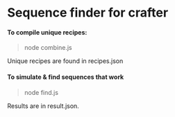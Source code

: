 # Sequence finder for crafter

#### To compile unique recipes:

> node combine.js

Unique recipes are found in recipes.json

#### To simulate & find sequences that work

> node find.js

Results are in result.json.
